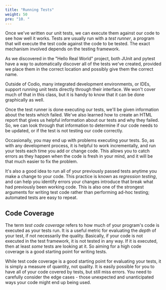 ```yaml
---
title: "Running Tests"
weight: 50
pre: "10. "
---
```

Once we've written our unit tests, we can execute them against our code to see how well it works. Tests are usually run with a _test runner_, a program that will execute the test code against the code to be tested.  The exact mechanism involved depends on the testing framework.  

As we discovered in the "Hello Real World" project, both JUnit and pytest have a way to automatically discover all of the tests we've created, provided we place them in the correct location and possibly give them the correct name. 

Outside of Codio, many integrated development environments, or IDEs, support running unit tests directly through their interface. We won't cover much of that in this class, but it is handy to know that it can be done graphically as well.

Once the test runner is done executing our tests, we'll be given information about the tests which failed. We've also learned how to create an HTML report that gives us helpful information about our tests and why they failed. So, we can look through that information to determine if our code needs to be updated, or if the test is not testing our code correctly. 

Occasionally, you may end up with problems executing your tests. So, as with any development process, it is helpful to work incrementally, and run your tests each time you add or change code. This allows you to catch errors as they happen when the code is fresh in your mind, and it will be that much easier to fix the problem. 

It's also a good idea to run all of your previously passed tests anytime you make a change to your code. This practice is known as _regression testing_, and can help you identify errors your changes introduce that break what had previously been working code.  This is also one of the strongest arguments for writing test code rather than performing ad-hoc testing; automated tests are easy to repeat. 

## Code Coverage

The term _test code coverage_ refers to how much of your program's code is executed as your tests run. It is a useful metric for evaluating the _depth_ of your test, if not necessarily the quality.  Basically, if your code is not executed in the test framework, it is not tested in any way. If it is executed, then at least _some_ tests are looking at it.  So aiming for a high code coverage is a good starting point for writing tests.

While test code coverage is a good starting point for evaluating your tests, it is simply a measure of quantity, not quality. It is easily possible for you to have all of your code covered by tests, but still miss errors.  You need to carefully consider the edge cases - those unexpected and unanticipated ways your code might end up being used.
